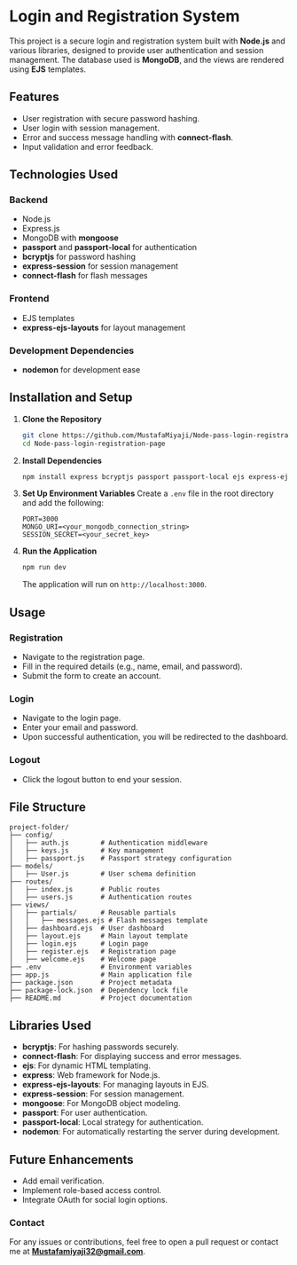 # Login and Registration System

This project is a secure login and registration system built with **Node.js** and various libraries, designed to provide user authentication and session management. The database used is **MongoDB**, and the views are rendered using **EJS** templates.

## Features

- User registration with secure password hashing.
- User login with session management.
- Error and success message handling with **connect-flash**.
- Input validation and error feedback.

## Technologies Used

### Backend
- Node.js
- Express.js
- MongoDB with **mongoose**
- **passport** and **passport-local** for authentication
- **bcryptjs** for password hashing
- **express-session** for session management
- **connect-flash** for flash messages

### Frontend
- EJS templates
- **express-ejs-layouts** for layout management

### Development Dependencies
- **nodemon** for development ease

## Installation and Setup

1. **Clone the Repository**
   ```bash
   git clone https://github.com/MustafaMiyaji/Node-pass-login-registration-page.git
   cd Node-pass-login-registration-page
   ```

2. **Install Dependencies**
   ```bash
   npm install express bcryptjs passport passport-local ejs express-ejs-layouts mongoose connect-flash express-session
   ```

3. **Set Up Environment Variables**
   Create a `.env` file in the root directory and add the following:
   ```env
   PORT=3000
   MONGO_URI=<your_mongodb_connection_string>
   SESSION_SECRET=<your_secret_key>
   ```

4. **Run the Application**
   ```bash
   npm run dev
   ```
   The application will run on `http://localhost:3000`.

## Usage

### Registration
- Navigate to the registration page.
- Fill in the required details (e.g., name, email, and password).
- Submit the form to create an account.

### Login
- Navigate to the login page.
- Enter your email and password.
- Upon successful authentication, you will be redirected to the dashboard.

### Logout
- Click the logout button to end your session.

## File Structure

```
project-folder/
├── config/
│   ├── auth.js        # Authentication middleware
│   ├── keys.js        # Key management
│   ├── passport.js    # Passport strategy configuration
├── models/
│   ├── User.js        # User schema definition
├── routes/
│   ├── index.js       # Public routes
│   ├── users.js       # Authentication routes
├── views/
│   ├── partials/      # Reusable partials
│   │   ├── messages.ejs # Flash messages template
│   ├── dashboard.ejs  # User dashboard
│   ├── layout.ejs     # Main layout template
│   ├── login.ejs      # Login page
│   ├── register.ejs   # Registration page
│   ├── welcome.ejs    # Welcome page
├── .env               # Environment variables
├── app.js             # Main application file
├── package.json       # Project metadata
├── package-lock.json  # Dependency lock file
├── README.md          # Project documentation
```

## Libraries Used

- **bcryptjs**: For hashing passwords securely.
- **connect-flash**: For displaying success and error messages.
- **ejs**: For dynamic HTML templating.
- **express**: Web framework for Node.js.
- **express-ejs-layouts**: For managing layouts in EJS.
- **express-session**: For session management.
- **mongoose**: For MongoDB object modeling.
- **passport**: For user authentication.
- **passport-local**: Local strategy for authentication.
- **nodemon**: For automatically restarting the server during development.

## Future Enhancements

- Add email verification.
- Implement role-based access control.
- Integrate OAuth for social login options.


### Contact
For any issues or contributions, feel free to open a pull request or contact me at **Mustafamiyaji32@gmail.com**.

